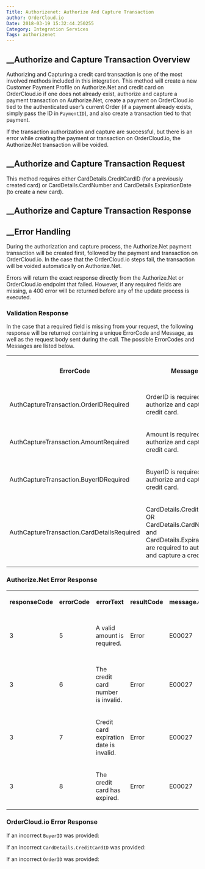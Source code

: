 ```yaml
---
Title: Authorizenet: Authorize And Capture Transaction
author: OrderCloud.io 
Date: 2018-03-19 15:32:44.250255
Category: Integration Services
Tags: authorizenet
---
```



##  __Authorize and Capture Transaction Overview

Authorizing and Capturing a credit card transaction is one of the most
involved methods included in this integration. This method will create a new
Customer Payment Profile on Authorize.Net and credit card on OrderCloud.io if
one does not already exist, authorize and capture a payment transaction on
Authorize.Net, create a payment on OrderCloud.io tied to the authenticated
user’s current Order (if a payment already exists, simply pass the ID in
`PaymentID`), and also create a transaction tied to that payment.

If the transaction authorization and capture are successful, but there is an
error while creating the payment or transaction on OrderCloud.io, the
Authorize.Net transaction will be voided.

##  __Authorize and Capture Transaction Request

This method requires either CardDetails.CreditCardID (for a previously created
card) or CardDetails.CardNumber and CardDetails.ExpirationDate (to create a
new card).

##  __Authorize and Capture Transaction Response

##  __Error Handling

During the authorization and capture process, the Authorize.Net payment
transaction will be created first, followed by the payment and transaction on
OrderCloud.io. In the case that the OrderCloud.io steps fail, the transaction
will be voided automatically on Authorize.Net.

Errors will return the exact response directly from the Authorize.Net or
OrderCloud.io endpoint that failed. However, if any required fields are
missing, a 400 error will be returned before any of the update process is
executed.

### Validation Response

In the case that a required field is missing from your request, the following
response will be returned containing a unique ErrorCode and Message, as well
as the request body sent during the call. The possible ErrorCodes and Messages
are listed below.  
  

<table>  
<tr>  
<th>

ErrorCode

</th>  
<th>

Message

</th>  
<th>

Status Code

</th> </tr>  
<tr>  
<td>

AuthCaptureTransaction.OrderIDRequired

</td>  
<td>

OrderID is required to authorize and capture a credit card.

</td>  
<td>

400

</td> </tr>  
<tr>  
<td>

AuthCaptureTransaction.AmountRequired

</td>  
<td>

Amount is required to authorize and capture a credit card.

</td>  
<td>

400

</td> </tr>  
<tr>  
<td>

AuthCaptureTransaction.BuyerIDRequired

</td>  
<td>

BuyerID is required to authorize and capture a credit card.

</td>  
<td>

400

</td> </tr>  
<tr>  
<td>

AuthCaptureTransaction.CardDetailsRequired

</td>  
<td>

CardDetails.CreditCardID OR CardDetails.CardNumber and
CardDetails.ExpirationDate are required to authorize and capture a credit
card.

</td>  
<td>

400

</td> </tr> </table>

### Authorize.Net Error Response  
  

<table>  
<tr>  
<th>

responseCode

</th>  
<th>

errorCode

</th>  
<th>

errorText

</th>  
<th>

resultCode

</th>  
<th>

message.code

</th>  
<th>

message.text

</th> </tr>  
<tr>  
<td>

3

</td>  
<td>

5

</td>  
<td>

A valid amount is required.

</td>  
<td>

Error

</td>  
<td>

E00027

</td>  
<td>

The transaction was unsuccessful.

</td> </tr>  
<tr>  
<td>

3

</td>  
<td>

6

</td>  
<td>

The credit card number is invalid.

</td>  
<td>

Error

</td>  
<td>

E00027

</td>  
<td>

The transaction was unsuccessful.

</td> </tr>  
<tr>  
<td>

3

</td>  
<td>

7

</td>  
<td>

Credit card expiration date is invalid.

</td>  
<td>

Error

</td>  
<td>

E00027

</td>  
<td>

The transaction was unsuccessful.

</td> </tr>  
<tr>  
<td>

3

</td>  
<td>

8

</td>  
<td>

The credit card has expired.

</td>  
<td>

Error

</td>  
<td>

E00027

</td>  
<td>

The transaction was unsuccessful.

</td> </tr> </table>

### OrderCloud.io Error Response

If an incorrect `BuyerID` was provided:

If an incorrect `CardDetails.CreditCardID` was provided:

If an incorrect `OrderID` was provided:

